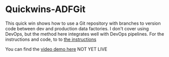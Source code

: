 # Quickwins-ADFGit
This quick win shows how to use a Git repository with branches to version code between dev and production data factories. I don't cover using DevOps, but the method here integrates well with DevOps pipelines. For the instructions and code, to to [the instructions](ADFGit.md)

You can find the [video demo here](https://www.youtube.com/) NOT YET LIVE
